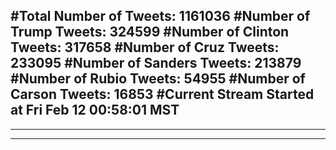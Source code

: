 #Total Number of Tweets: 1161036 
#Number of Trump Tweets: 324599
#Number of Clinton Tweets: 317658
#Number of Cruz Tweets: 233095
#Number of Sanders Tweets: 213879
#Number of Rubio Tweets: 54955
#Number of Carson Tweets: 16853
#Current Stream Started at Fri Feb 12 00:58:01 MST
---
---
---
